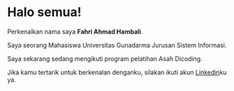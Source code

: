 # Halo semua! 

Perkenalkan nama saya **Fahri Ahmad Hambali**.<br>

Saya seorang Mahasiswa Universitas Gunadarma Jurusan Sistem Informasi.<br>

Saya sekarang sedang mengikuti program pelatihan Asah Dicoding.<br>

Jika kamu tertarik untuk berkenalan denganku, silakan ikuti akun [Linkedin](https://www.linkedin.com/in/fahri-ahmad-hambali/)ku ya.
